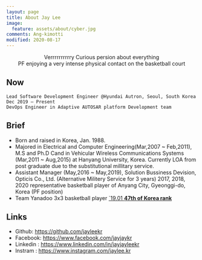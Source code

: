 ```yaml
---
layout: page
title: About Jay Lee
image:
  feature: assets/about/cyber.jpg
comments: Ang-kimotti
modified: 2020-08-17
---
```


<center>
Verrrrrrrrrry Curious persion about everything<br/>
PF enjoying a very intense physical contact on the basketball court
</center>

## Now
    Lead Software Development Engineer @Hyundai Autron, Seoul, South Korea
    Dec 2019 – Present
    DevOps Engineer in Adaptive AUTOSAR platform Development team


##  Brief
  - Born and raised in Korea, Jan. 1988.
  - Majored in Electrical and Computer Engineering(Mar,2007 ~ Feb,2011), M.S and Ph.D Cand in Vehicular Wireless Communications Systems (Mar,2011 ~ Aug,2015) at Hanyang University, Korea. Currently LOA from post graduate due to the substitutional millitary service.
  - Assistant Manager (May,2016 ~ May,2019), Solution Bussiness Devision, Opticis Co., Ltd. (Alternative Militery Service for 3 years)
    2017, 2018, 2020 representative basketball player of Anyang City, Gyeonggi-do, Korea (PF position)
  - Team Yanadoo 3x3 basketball player [`19.01 **47th of Korea rank**](https://play.fiba3x3.com/players/9f245589-8a03-4f0e-ae53-4b0f3ecf7a0b)

## Links

* Github: https://github.com/jayleekr
* Facebook: https://www.facebook.com/jayjaykr
* Linkedin : https://www.linkedin.com/in/jayjayleekr
* Instram : https://www.instagram.com/jaylee.kr
